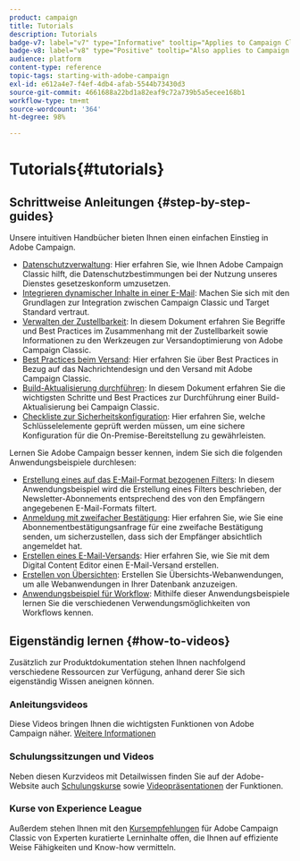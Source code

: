 ```yaml
---
product: campaign
title: Tutorials
description: Tutorials
badge-v7: label="v7" type="Informative" tooltip="Applies to Campaign Classic v7"
badge-v8: label="v8" type="Positive" tooltip="Also applies to Campaign v8"
audience: platform
content-type: reference
topic-tags: starting-with-adobe-campaign
exl-id: e612a4e7-f4ef-4db4-afab-5544b73430d3
source-git-commit: 4661688a22bd1a82eaf9c72a739b5a5ecee168b1
workflow-type: tm+mt
source-wordcount: '364'
ht-degree: 98%

---
```


# Tutorials{#tutorials}



## Schrittweise Anleitungen {#step-by-step-guides}

Unsere intuitiven Handbücher bieten Ihnen einen einfachen Einstieg in Adobe Campaign.

* [Datenschutzverwaltung](https://helpx.adobe.com/de/campaign/kb/acc-privacy.html): Hier erfahren Sie, wie Ihnen Adobe Campaign Classic hilft, die Datenschutzbestimmungen bei der Nutzung unseres Dienstes gesetzeskonform umzusetzen.
* [Integrieren dynamischer Inhalte in einer E-Mail](https://experienceleague.adobe.com/docs/campaign-classic/using/integrating-with-adobe-experience-cloud/adobe-target/inserting-a-dynamic-image.html?lang=de): Machen Sie sich mit den Grundlagen zur Integration zwischen Campaign Classic und Target Standard vertraut.
* [Verwalten der Zustellbarkeit](../../delivery/using/about-deliverability.md): In diesem Dokument erfahren Sie Begriffe und Best Practices im Zusammenhang mit der Zustellbarkeit sowie Informationen zu den Werkzeugen zur Versandoptimierung von Adobe Campaign Classic.
* [Best Practices beim Versand](../../delivery/using/delivery-best-practices.md): Hier erfahren Sie über Best Practices in Bezug auf das Nachrichtendesign und den Versand mit Adobe Campaign Classic.
* [Build-Aktualisierung durchführen](https://helpx.adobe.com/de/campaign/kb/acc-build-upgrade.html): In diesem Dokument erfahren Sie die wichtigsten Schritte und Best Practices zur Durchführung einer Build-Aktualisierung bei Campaign Classic.
* [Checkliste zur Sicherheitskonfiguration](https://helpx.adobe.com/de/campaign/kb/acc-security.html): Hier erfahren Sie, welche Schlüsselelemente geprüft werden müssen, um eine sichere Konfiguration für die On-Premise-Bereitstellung zu gewährleisten.

Lernen Sie Adobe Campaign besser kennen, indem Sie sich die folgenden Anwendungsbeispiele durchlesen:

* [Erstellung eines auf das E-Mail-Format bezogenen Filters](../../platform/using/use-case.md#creating-a-filter-on-the-email-format-of-subscribers): In diesem Anwendungsbeispiel wird die Erstellung eines Filters beschrieben, der Newsletter-Abonnements entsprechend des von den Empfängern angegebenen E-Mail-Formats filtert.
* [Anmeldung mit zweifacher Bestätigung](../../web/using/use-cases--web-forms.md#create-a-subscription--form-with-double-opt-in): Hier erfahren Sie, wie Sie eine Abonnementbestätigungsanfrage für eine zweifache Bestätigung senden, um sicherzustellen, dass sich der Empfänger absichtlich angemeldet hat.
* [Erstellen eines E-Mail-Versands](../../web/using/use-case--creating-an-email-delivery.md): Hier erfahren Sie, wie Sie mit dem Digital Content Editor einen E-Mail-Versand erstellen.
* [Erstellen von Übersichten](../../web/using/use-cases--creating-overviews.md): Erstellen Sie Übersichts-Webanwendungen, um alle Webanwendungen in Ihrer Datenbank anzuzeigen.
* [Anwendungsbeispiel für Workflow](../../workflow/using/about-workflow-use-cases.md): Mithilfe dieser Anwendungsbeispiele lernen Sie die verschiedenen Verwendungsmöglichkeiten von Workflows kennen.

## Eigenständig lernen {#how-to-videos}

Zusätzlich zur Produktdokumentation stehen Ihnen nachfolgend verschiedene Ressourcen zur Verfügung, anhand derer Sie sich eigenständig Wissen aneignen können.

### Anleitungsvideos

Diese Videos bringen Ihnen die wichtigsten Funktionen von Adobe Campaign näher. [Weitere Informationen](https://experienceleague.adobe.com/docs/campaign-classic-learn/tutorials/overview.html?lang=de)

### Schulungssitzungen und Videos

Neben diesen Kurzvideos mit Detailwissen finden Sie auf der Adobe-Website auch [Schulungskurse](https://learning.adobe.com/catalog.html) sowie [Videopräsentationen](https://www.adobe.com/training/video.html) der Funktionen.

### Kurse von Experience League

Außerdem stehen Ihnen mit den [Kursempfehlungen](https://experienceleague.adobe.com/#dashboard/learning) für Adobe Campaign Classic von Experten kuratierte Lerninhalte offen, die Ihnen auf effiziente Weise Fähigkeiten und Know-how vermitteln.
